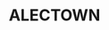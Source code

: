 ---
lastmod: '2025-04-06T06:05:20+00:00'
latitude: -33.035496
layout: suburb
longitude: 148.16819
postcode: '2870'
state: NSW
title: ALECTOWN
url: /nsw/alectown/
---